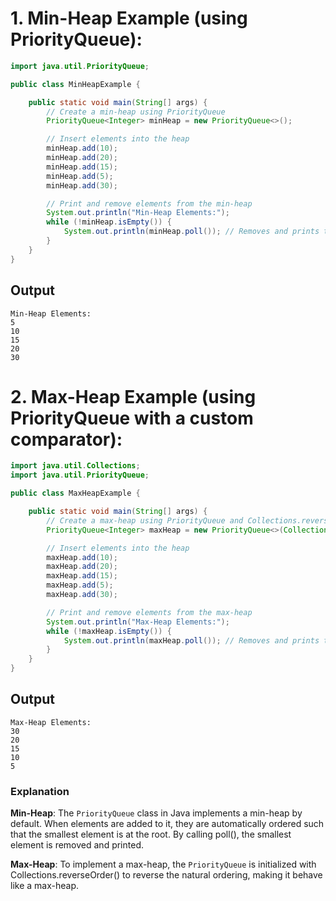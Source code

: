 # 1. Min-Heap Example (using PriorityQueue):
```java
import java.util.PriorityQueue;

public class MinHeapExample {

    public static void main(String[] args) {
        // Create a min-heap using PriorityQueue
        PriorityQueue<Integer> minHeap = new PriorityQueue<>();

        // Insert elements into the heap
        minHeap.add(10);
        minHeap.add(20);
        minHeap.add(15);
        minHeap.add(5);
        minHeap.add(30);

        // Print and remove elements from the min-heap
        System.out.println("Min-Heap Elements:");
        while (!minHeap.isEmpty()) {
            System.out.println(minHeap.poll()); // Removes and prints the smallest element
        }
    }
}

```
## Output 
```properties
Min-Heap Elements:
5
10
15
20
30

```
# 2. Max-Heap Example (using PriorityQueue with a custom comparator):

```java
import java.util.Collections;
import java.util.PriorityQueue;

public class MaxHeapExample {

    public static void main(String[] args) {
        // Create a max-heap using PriorityQueue and Collections.reverseOrder() comparator
        PriorityQueue<Integer> maxHeap = new PriorityQueue<>(Collections.reverseOrder());

        // Insert elements into the heap
        maxHeap.add(10);
        maxHeap.add(20);
        maxHeap.add(15);
        maxHeap.add(5);
        maxHeap.add(30);

        // Print and remove elements from the max-heap
        System.out.println("Max-Heap Elements:");
        while (!maxHeap.isEmpty()) {
            System.out.println(maxHeap.poll()); // Removes and prints the largest element
        }
    }
}

```

## Output
```properties
Max-Heap Elements:
30
20
15
10
5

```
### Explanation 
**Min-Heap**: The `PriorityQueue` class in Java implements a min-heap by default. When elements are added to it, they are automatically ordered such that the smallest element is at the root. By calling poll(), the smallest element is removed and printed.

**Max-Heap**: To implement a max-heap, the `PriorityQueue` is initialized with Collections.reverseOrder() to reverse the natural ordering, making it behave like a max-heap.